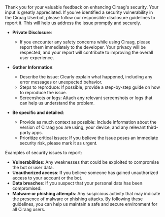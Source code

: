Thank you for your valuable feedback on enhancing Ciraag's security. Your input is greatly appreciated.
If you've identified a security vulnerability in the Ciraag Userbot, please follow our responsible disclosure guidelines to report it. This will help us address the issue promptly and securely.

* **Private Disclosure**:
   * If you encounter any safety concerns while using Ciraag, please report them immediately to the developer. Your privacy will be respected, and your report will contribute to improving the overall user experience.

 * **Gather Information**:
   * Describe the issue: Clearly explain what happened, including any error messages or unexpected behavior.
   * Steps to reproduce: If possible, provide a step-by-step guide on how to reproduce the issue.
   * Screenshots or logs: Attach any relevant screenshots or logs that can help us understand the problem.
 * **Be specific and detailed**:
   * Provide as much context as possible: Include information about the version of Ciraag you are using, your device, and any relevant third-party apps.
   * Prioritize critical issues: If you believe the issue poses an immediate security risk, please mark it as urgent.
   
Examples of security issues to report:
 * **Vulnerabilities**: Any weaknesses that could be exploited to compromise the bot or user data.
 * **Unauthorized access**: If you believe someone has gained unauthorized access to your account or the bot.
 * **Data breaches**: If you suspect that your personal data has been compromised.
 * **Malware or phishing attempts**: Any suspicious activity that may indicate the presence of malware or phishing attacks.
By following these guidelines, you can help us maintain a safe and secure environment for all Ciraag users.